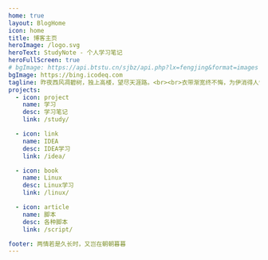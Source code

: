 ```yaml
---
home: true
layout: BlogHome
icon: home
title: 博客主页
heroImage: /logo.svg
heroText: StudyNote - 个人学习笔记
heroFullScreen: true
# bgImage: https://api.btstu.cn/sjbz/api.php?lx=fengjing&format=images
bgImage: https://bing.icodeq.com
tagline: 昨夜西风凋碧树，独上高楼，望尽天涯路。<br><br>衣带渐宽终不悔，为伊消得人憔悴。<br><br>众里寻他千百度，蓦然回首，那人却在，灯火阑珊处。
projects:
  - icon: project
    name: 学习
    desc: 学习笔记
    link: /study/

  - icon: link
    name: IDEA
    desc: IDEA学习
    link: /idea/

  - icon: book
    name: Linux
    desc: Linux学习
    link: /linux/

  - icon: article
    name: 脚本
    desc: 各种脚本
    link: /script/

footer: 两情若是久长时，又岂在朝朝暮暮
---
```

